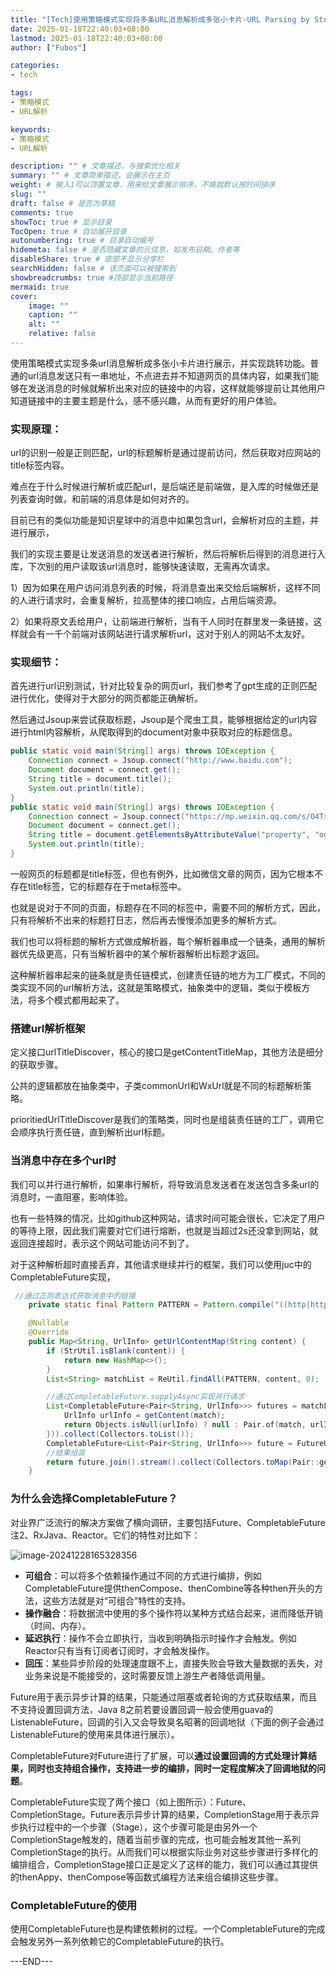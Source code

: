 ```yaml
---
title: "[Tech]使用策略模式实现将多条URL消息解析成多张小卡片-URL Parsing by Strategic Pattern"
date: 2025-01-18T22:40:03+08:00
lastmod: 2025-01-18T22:40:03+08:00
author: ["Fubos"]

categories:
- tech

tags:
- 策略模式
- URL解析

keywords:
- 策略模式
- URL解析

description: "" # 文章描述，与搜索优化相关
summary: "" # 文章简单描述，会展示在主页
weight: # 输入1可以顶置文章，用来给文章展示排序，不填就默认按时间排序
slug: ""
draft: false # 是否为草稿
comments: true
showToc: true # 显示目录
TocOpen: true # 自动展开目录
autonumbering: true # 目录自动编号
hidemeta: false # 是否隐藏文章的元信息，如发布日期、作者等
disableShare: true # 底部不显示分享栏
searchHidden: false # 该页面可以被搜索到
showbreadcrumbs: true #顶部显示当前路径
mermaid: true
cover:
    image: ""
    caption: ""
    alt: ""
    relative: false
---
```


使用策略模式实现多条url消息解析成多张小卡片进行展示，并实现跳转功能。普通的url消息发送只有一串地址，不点进去并不知道网页的具体内容，如果我们能够在发送消息的时候就解析出来对应的链接中的内容，这样就能够提前让其他用户知道链接中的主要主题是什么，感不感兴趣，从而有更好的用户体验。

### 实现原理：

url的识别一般是正则匹配，url的标题解析是通过提前访问，然后获取对应网站的title标签内容。

难点在于什么时候进行解析或匹配url，是后端还是前端做，是入库的时候做还是列表查询时做，和前端的消息体是如何对齐的。

目前已有的类似功能是知识星球中的消息中如果包含url，会解析对应的主题，并进行展示，

我们的实现主要是让发送消息的发送者进行解析，然后将解析后得到的消息进行入库，下次别的用户读取该url消息时，能够快速读取，无需再次请求。

1）因为如果在用户访问消息列表的时候，将消息查出来交给后端解析，这样不同的人进行请求时，会重复解析，拉高整体的接口响应，占用后端资源。

2）如果将原文丢给用户，让前端进行解析，当有千人同时在群里发一条链接，这样就会有一千个前端对该网站进行请求解析url，这对于别人的网站不太友好。

### 实现细节：

首先进行url识别测试，针对比较复杂的网页url，我们参考了gpt生成的正则匹配进行优化，使得对于大部分的网页都能正确解析。

然后通过Jsoup来尝试获取标题，Jsoup是个爬虫工具，能够根据给定的url内容进行html内容解析，从爬取得到的document对象中获取对应的标题信息。

```JAVA
public static void main(String[] args) throws IOException {
    Connection connect = Jsoup.connect("http://www.baidu.com");
    Document document = connect.get();
    String title = document.title();
    System.out.println(title);
}
public static void main(String[] args) throws IOException {
    Connection connect = Jsoup.connect("https://mp.weixin.qq.com/s/O4Ts0UnnDlYB5OQyCxO0Og");
    Document document = connect.get();
    String title = document.getElementsByAttributeValue("property", "og:title").attr("content");
    System.out.println(title);
}
```

一般网页的标题都是title标签，但也有例外，比如微信文章的网页，因为它根本不存在title标签，它的标题存在于meta标签中。

也就是说对于不同的页面，标题存在不同的标签中，需要不同的解析方式，因此，只有将解析不出来的标题打日志，然后再去慢慢添加更多的解析方式。

我们也可以将标题的解析方式做成解析器，每个解析器串成一个链条，通用的解析器优先级更高，只有当解析器中的某个解析器解析出标题才返回。

这种解析器串起来的链条就是责任链模式，创建责任链的地方为工厂模式，不同的类实现不同的url解析方法，这就是策略模式，抽象类中的逻辑，类似于模板方法，将多个模式都用起来了。

### 搭建url解析框架

定义接口urlTitleDiscover，核心的接口是getContentTitleMap，其他方法是细分的获取步骤。

公共的逻辑都放在抽象类中，子类commonUrl和WxUrl就是不同的标题解析策略。

prioritiedUrlTitleDiscover是我们的策略类，同时也是组装责任链的工厂，调用它会顺序执行责任链，直到解析出url标题。

### 当消息中存在多个url时

我们可以并行进行解析，如果串行解析，将导致消息发送者在发送包含多条url的消息时，一直阻塞，影响体验。

也有一些特殊的情况，比如github这种网站，请求时间可能会很长，它决定了用户的等待上限，因此我们需要对它们进行熔断，也就是当超过2s还没拿到网站，就返回连接超时，表示这个网站可能访问不到了。

对于这种解析超时直接丢弃，其他请求继续并行的框架，我们可以使用juc中的CompletableFuture实现，

```JAVA
 //通过正则表达式获取消息中的链接
    private static final Pattern PATTERN = Pattern.compile("((http|https)://)?(www.)?([\\w_-]+(?:(?:\\.[\\w_-]+)+))([\\w.,@?^=%&:/~+#-]*[\\w@?^=%&/~+#-])?");

    @Nullable
    @Override
    public Map<String, UrlInfo> getUrlContentMap(String content) {
        if (StrUtil.isBlank(content)) {
            return new HashMap<>();
        }
        List<String> matchList = ReUtil.findAll(PATTERN, content, 0);

        //通过CompletableFuture.supplyAsync实现并行请求
        List<CompletableFuture<Pair<String, UrlInfo>>> futures = matchList.stream().map(match -> CompletableFuture.supplyAsync(() -> {
            UrlInfo urlInfo = getContent(match);
            return Objects.isNull(urlInfo) ? null : Pair.of(match, urlInfo);
        })).collect(Collectors.toList());
        CompletableFuture<List<Pair<String, UrlInfo>>> future = FutureUtils.sequenceNonNull(futures);
        //结果组装
        return future.join().stream().collect(Collectors.toMap(Pair::getFirst, Pair::getSecond, (a, b) -> a));
    }
```

### 为什么会选择CompletableFuture？

对业界广泛流行的解决方案做了横向调研，主要包括Future、CompletableFuture注2、RxJava、Reactor。它们的特性对比如下：

![image-20241228165328356](https://article.biliimg.com/bfs/new_dyn/6b4706e60a738dd88c5a96fd6c45ad16378117882.png)

- **可组合**：可以将多个依赖操作通过不同的方式进行编排，例如CompletableFuture提供thenCompose、thenCombine等各种then开头的方法，这些方法就是对“可组合”特性的支持。
- **操作融合**：将数据流中使用的多个操作符以某种方式结合起来，进而降低开销（时间、内存）。
- **延迟执行**：操作不会立即执行，当收到明确指示时操作才会触发。例如Reactor只有当有订阅者订阅时，才会触发操作。
- **回压**：某些异步阶段的处理速度跟不上，直接失败会导致大量数据的丢失，对业务来说是不能接受的，这时需要反馈上游生产者降低调用量。

Future用于表示异步计算的结果，只能通过阻塞或者轮询的方式获取结果，而且不支持设置回调方法，Java 8之前若要设置回调一般会使用guava的ListenableFuture，回调的引入又会导致臭名昭著的回调地狱（下面的例子会通过ListenableFuture的使用来具体进行展示）。

CompletableFuture对Future进行了扩展，可以**通过设置回调的方式处理计算结果，同时也支持组合操作，支持进一步的编排，同时一定程度解决了回调地狱的问题**。

CompletableFuture实现了两个接口（如上图所示）：Future、CompletionStage。Future表示异步计算的结果，CompletionStage用于表示异步执行过程中的一个步骤（Stage），这个步骤可能是由另外一个CompletionStage触发的，随着当前步骤的完成，也可能会触发其他一系列CompletionStage的执行。从而我们可以根据实际业务对这些步骤进行多样化的编排组合，CompletionStage接口正是定义了这样的能力，我们可以通过其提供的thenAppy、thenCompose等函数式编程方法来组合编排这些步骤。

### CompletableFuture的使用

使用CompletableFuture也是构建依赖树的过程。一个CompletableFuture的完成会触发另外一系列依赖它的CompletableFuture的执行。

---END---